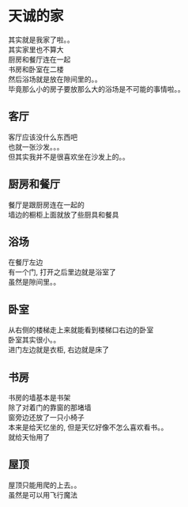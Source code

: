 # 天诚的家
其实就是我家了啦。。  
其实家里也不算大  
厨房和餐厅连在一起  
书房和卧室在二楼  
然后浴场就是放在隙间里的。。  
毕竟那么小的房子要放那么大的浴场是不可能的事情啦。。  

## 客厅  
客厅应该没什么东西吧  
也就一张沙发。。。  
但其实我并不是很喜欢坐在沙发上的。。  

## 厨房和餐厅 
餐厅是跟厨房连在一起的  
墙边的橱柜上面就放了些厨具和餐具  

## 浴场  
在餐厅左边  
有一个门, 打开之后里边就是浴室了  
虽然是隙间里。。

## 卧室  
从右侧的楼梯走上来就能看到楼梯口右边的卧室  
卧室其实很小。。  
进门左边就是衣柜, 右边就是床了  

## 书房
书房的墙基本是书架  
除了对着门的靠窗的那堵墙  
窗旁边还放了一只小椅子  
本来是给天忆坐的, 但是天忆好像不怎么喜欢看书。。  
就给天怡用了  

## 屋顶
屋顶只能用爬的上去。。  
虽然是可以用飞行魔法  